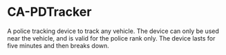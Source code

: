 # CA-PDTracker
A police tracking device to track any vehicle. The device can only be used near the vehicle, and is valid for the police rank only. The device lasts for five minutes and then breaks down.
